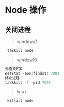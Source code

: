 <!--
 * @Author: your name
 * @Date: 2020-05-22 17:00:47
 * @LastEditTime: 2020-05-22 17:10:29
 * @LastEditors: Please set LastEditors
 * @Description: In User Settings Edit
 * @FilePath: \vue-note\Tools\Node.md
-->

# Node 操作

## 关闭进程

> windows7

```javascript
 taskill node
```

> window10

```javascript
先查找PID
netstat -aon|findstr 3001
终止进程
taskkill -f -pid 7028
```

> linux

```javascript
 killall node
```
